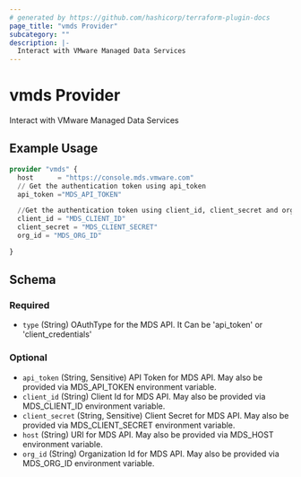 ```yaml
---
# generated by https://github.com/hashicorp/terraform-plugin-docs
page_title: "vmds Provider"
subcategory: ""
description: |-
  Interact with VMware Managed Data Services
---
```


# vmds Provider

Interact with VMware Managed Data Services

## Example Usage

```terraform
provider "vmds" {
  host      = "https://console.mds.vmware.com"
  // Get the authentication token using api_token
  api_token ="MDS_API_TOKEN"

  //Get the authentication token using client_id, client_secret and org_id associated with the service account
  client_id = "MDS_CLIENT_ID"
  client_secret = "MDS_CLIENT_SECRET"
  org_id = "MDS_ORG_ID"

}
```

<!-- schema generated by tfplugindocs -->
## Schema

### Required

- `type` (String) OAuthType for the MDS API. It Can be 'api_token' or 'client_credentials'


### Optional

- `api_token` (String, Sensitive) API Token for MDS API. May also be provided via MDS_API_TOKEN environment variable.
- `client_id` (String) Client Id for MDS API. May also be provided via MDS_CLIENT_ID environment variable.
- `client_secret` (String, Sensitive) Client Secret for MDS API. May also be provided via MDS_CLIENT_SECRET environment variable.
- `host` (String) URI for MDS API. May also be provided via MDS_HOST environment variable.
- `org_id` (String) Organization Id for MDS API. May also be provided via MDS_ORG_ID environment variable.
